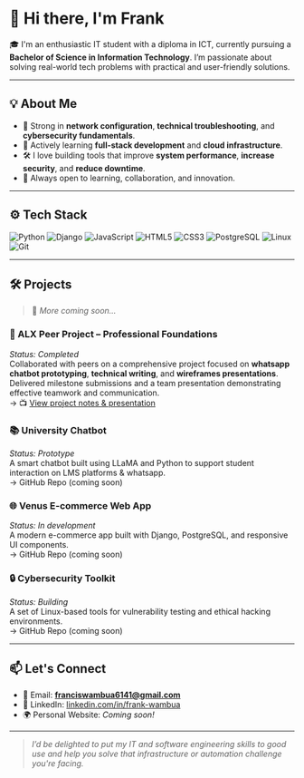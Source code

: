 # 👋 Hi there, I'm Frank

🎓 I'm an enthusiastic IT student with a diploma in ICT, currently pursuing a **Bachelor of Science in Information Technology**. I’m passionate about solving real-world tech problems with practical and user-friendly solutions.

---

## 💡 About Me

- 🧠 Strong in **network configuration**, **technical troubleshooting**, and **cybersecurity fundamentals**.
- 🚀 Actively learning **full-stack development** and **cloud infrastructure**.
- 🛠️ I love building tools that improve **system performance**, **increase security**, and **reduce downtime**.
- 🤝 Always open to learning, collaboration, and innovation.

---

## ⚙️ Tech Stack

![Python](https://img.shields.io/badge/Python-3776AB?style=for-the-badge&logo=python&logoColor=white)
![Django](https://img.shields.io/badge/Django-092E20?style=for-the-badge&logo=django&logoColor=white)
![JavaScript](https://img.shields.io/badge/JavaScript-F7DF1E?style=for-the-badge&logo=javascript&logoColor=black)
![HTML5](https://img.shields.io/badge/HTML5-E34F26?style=for-the-badge&logo=html5&logoColor=white)
![CSS3](https://img.shields.io/badge/CSS3-1572B6?style=for-the-badge&logo=css3&logoColor=white)
![PostgreSQL](https://img.shields.io/badge/PostgreSQL-336791?style=for-the-badge&logo=postgresql&logoColor=white)
![Linux](https://img.shields.io/badge/Linux-FCC624?style=for-the-badge&logo=linux&logoColor=black)
![Git](https://img.shields.io/badge/Git-F05032?style=for-the-badge&logo=git&logoColor=white)

---

## 🛠️ Projects

> 🚧 *More coming soon…*

### 🤝 ALX Peer Project – Professional Foundations  
*Status: Completed*  
Collaborated with peers on a comprehensive project focused on **whatsapp chatbot prototyping**, **technical writing**, and **wireframes presentations**. Delivered milestone submissions and a team presentation demonstrating effective teamwork and communication.  
→ 📺 [View project notes & presentation](https://youtu.be/rCMAMSyEiFg)

### 📚 University Chatbot  
*Status: Prototype*  
A smart chatbot built using LLaMA and Python to support student interaction on LMS platforms & whatsapp.  
→ GitHub Repo (coming soon)

### 🌐 Venus E-commerce Web App  
*Status: In development*  
A modern e-commerce app built with Django, PostgreSQL, and responsive UI components.  
→ GitHub Repo (coming soon)

### 🔒 Cybersecurity Toolkit  
*Status: Building*  
A set of Linux-based tools for vulnerability testing and ethical hacking environments.  
→ GitHub Repo (coming soon)

---

## 📫 Let's Connect

- 📧 Email: **franciswambua6141@gmail.com**
- 💼 LinkedIn: [linkedin.com/in/frank-wambua](https://linkedin.com/in/frank-wambua)
- 🌍 Personal Website: *Coming soon!*

---

> *I’d be delighted to put my IT and software engineering skills to good use and help you solve that infrastructure or automation challenge you're facing.*

